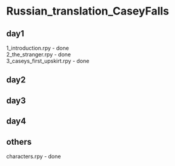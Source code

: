 # Russian_translation_CaseyFalls

day1
-
1_introduction.rpy - done <br>
2_the_stranger.rpy - done <br>
3_caseys_first_upskirt.rpy - done <br>

day2
-

day3
-

day4
-

others
-
characters.rpy - done
